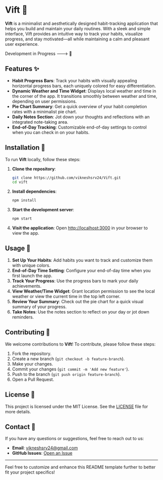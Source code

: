 # **Vift** 🌿

**Vift** is a minimalist and aesthetically designed habit-tracking application that helps you build and maintain your daily routines. With a sleek and simple interface, Vift provides an intuitive way to track your habits, visualize progress, and stay motivated—all while maintaining a calm and pleasant user experience.

Development in Progress ---> 🎯

## **Features** ✨

- **Habit Progress Bars**: Track your habits with visually appealing horizontal progress bars, each uniquely colored for easy differentiation.
- **Dynamic Weather and Time Widget**: Displays local weather and time in the corner of the app. It transitions smoothly between weather and time, depending on user permissions.
- **Pie Chart Summary**: Get a quick overview of your habit completion rates with a minimalist pie chart.
- **Daily Notes Section**: Jot down your thoughts and reflections with an integrated note-taking area.
- **End-of-Day Tracking**: Customizable end-of-day settings to control when you can check in on your habits.

## **Installation** 🚀

To run **Vift** locally, follow these steps:

1. **Clone the repository**:
   ```bash
   git clone https://github.com/vikneshsrv24/Vift.git
   cd vift
   ```

2. **Install dependencies**:
   ```bash
   npm install
   ```

3. **Start the development server**:
   ```bash
   npm start
   ```

4. **Visit the application**:
   Open [http://localhost:3000](http://localhost:3000) in your browser to view the app.

## **Usage** 📘

1. **Set Up Your Habits**: Add habits you want to track and customize them with unique colors.
2. **End-of-Day Time Setting**: Configure your end-of-day time when you first launch the app.
3. **Track Your Progress**: Use the progress bars to mark your daily achievements.
4. **View Weather/Time Widget**: Grant location permission to see the local weather or view the current time in the top left corner.
5. **Review Your Summary**: Check out the pie chart for a quick visual summary of your progress.
6. **Take Notes**: Use the notes section to reflect on your day or jot down reminders.

## **Contributing** 🤝

We welcome contributions to **Vift**! To contribute, please follow these steps:

1. Fork the repository.
2. Create a new branch (`git checkout -b feature-branch`).
3. Make your changes.
4. Commit your changes (`git commit -m 'Add new feature'`).
5. Push to the branch (`git push origin feature-branch`).
6. Open a Pull Request.

## **License** 📄

This project is licensed under the MIT License. See the [LICENSE](LICENSE) file for more details.

## **Contact** 📧

If you have any questions or suggestions, feel free to reach out to us:

- **Email**: vikneshsrv24@gmail.com
- **GitHub Issues**: [Open an Issue](https://github.com/vikneshsrv24/Vift/issues)

---

Feel free to customize and enhance this README template further to better fit your project specifics!
